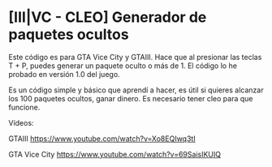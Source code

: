 # [III|VC - CLEO] Generador de paquetes ocultos
Este código es para GTA Vice City y GTAIII. Hace que al presionar las teclas T + P, puedes generar un paquete oculto o más de 1. El código lo he probado en versión 1.0 del juego.

Es un código simple y básico que aprendí a hacer, es útil si quieres alcanzar los 100 paquetes ocultos, ganar dinero. Es necesario tener cleo para que funcione.

Vídeos:

GTAIII
https://www.youtube.com/watch?v=Xo8EQIwq3tI

GTA Vice City
https://www.youtube.com/watch?v=69SaisIKUIQ
